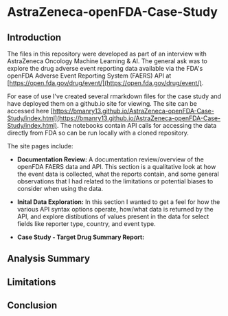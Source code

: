 # AstraZeneca-openFDA-Case-Study
## Introduction
The files in this repository were developed as part of an interview with AstraZeneca Oncology Machine Learning & AI. The general ask was to explore the drug adverse event reporting data available via the FDA's openFDA Adverse Event Reporting System (FAERS) API at [https://open.fda.gov/drug/event/](https://open.fda.gov/drug/event/).

For ease of use I've created several rmarkdown files for the case study and have deployed them on a github.io site for viewing. The site can be accessed here [https://bmanry13.github.io/AstraZeneca-openFDA-Case-Study/index.html](https://bmanry13.github.io/AstraZeneca-openFDA-Case-Study/index.html). The notebooks contain API calls for accessing the data directly from FDA so can be run locally with a cloned repository.

The site pages include:
* **Documentation Review:** A documentation review/overview of the openFDA FAERS data and API. This section is a qualitative look at how the event data is collected, what the reports contain, and some general observations that I had related to the limitations or potential biases to consider when using the data.

* **Inital Data Exploration:** In this section I wanted to get a feel for how the various API syntax options operate, how/what data is returned by the API, and explore distibutions of values present in the data for select fields like reporter type, country, and event type.

* **Case Study - Target Drug Summary Report:**

## Analysis Summary

## Limitations

## Conclusion